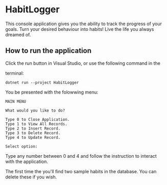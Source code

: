 # HabitLogger
This console application gives you the ability to track the progress of your 
goals. Turn your desired behaviour into habits! Live the life you always 
dreamed of.

## How to run the application
Click the run button in Visual Studio, or use the following command in the 

terminal:

```text
dotnet run --project HabitLogger
```

You be presented with the folowwing menu:

```text
MAIN MENU

What would you like to do?

Type 0 to Close Application.
Type 1 to View All Records.
Type 2 to Insert Record.
Type 3 to Delete Record.
Type 4 to Update Record.

Select option: 
```

Type any number between 0 and 4 and follow the instruction to interact with 
the application.

The first time the you'll find two sample habits in the database. 
You can delete these if you wish.